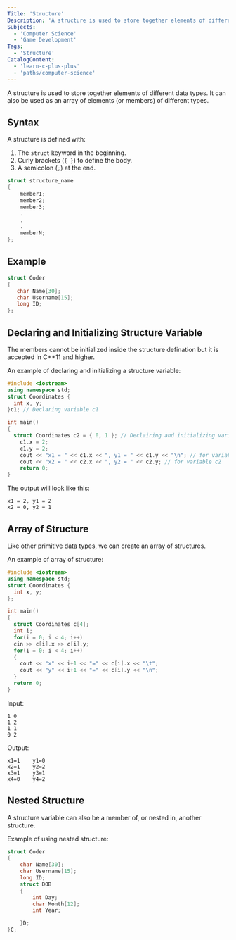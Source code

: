 ```yaml
---
Title: 'Structure'
Description: 'A structure is used to store together elements of different data types. It can also be used as an array of elements (or members) of different types.'
Subjects:
  - 'Computer Science'
  - 'Game Development'
Tags:
  - 'Structure'
CatalogContent:
  - 'learn-c-plus-plus'
  - 'paths/computer-science'
---
```


A structure is used to store together elements of different data types. It can also be used as an array of elements (or members) of different types.

## Syntax

A structure is defined with:

1. The `struct` keyword in the beginning.
2. Curly brackets (`{ }`) to define the body.
3. A semicolon (`;`) at the end.

```cpp
struct structure_name
{
    member1;
    member2;
    member3;
    .
    .
    .
    memberN;
};
```

## Example

```cpp
struct Coder
{
   char Name[30];
   char Username[15];
   long ID;
};
```

## Declaring and Initializing Structure Variable

The members cannot be initialized inside the structure defination but it is accepted in C++11 and higher.

An example of declaring and initializing a structure variable:

```cpp
#include <iostream>
using namespace std;
struct Coordinates {
  int x, y;
}c1; // Declaring variable c1

int main()
{
  struct Coordinates c2 = { 0, 1 }; // Declairing and initializing variable c2
    c1.x = 2;
    c1.y = 2;
    cout << "x1 = " << c1.x << ", y1 = " << c1.y << "\n"; // for variable c1
    cout << "x2 = " << c2.x << ", y2 = " << c2.y; // for variable c2
    return 0;
}
```

The output will look like this:

```
x1 = 2, y1 = 2
x2 = 0, y2 = 1
```

## Array of Structure

Like other primitive data types, we can create an array of structures.

An example of array of structure:

```cpp
#include <iostream>
using namespace std;
struct Coordinates {
  int x, y;
};

int main()
{
  struct Coordinates c[4];
  int i;
  for(i = 0; i < 4; i++)
  cin >> c[i].x >> c[i].y;
  for(i = 0; i < 4; i++)
  {
    cout << "x" << i+1 << "=" << c[i].x << "\t";
    cout << "y" << i+1 << "=" << c[i].y << "\n";
  }
  return 0;
}
```

Input:

```
1 0
1 2
1 1
0 2
```

Output:

```
x1=1    y1=0
x2=1    y2=2
x3=1    y3=1
x4=0    y4=2
```

## Nested Structure

A structure variable can also be a member of, or nested in, another structure.

Example of using nested structure:

```cpp
struct Coder
{
    char Name[30];
    char Username[15];
    long ID;
    struct DOB
    {
        int Day;
        char Month[12];
        int Year;

    }D;
}C;
```
